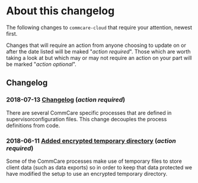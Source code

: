 # About this changelog

The following changes to `commcare-cloud` that require your attention,
newest first.

Changes that will require an action from anyone choosing
to update on or after the date listed will be maked "_action required_".
Those which are worth taking a look at but which may or may not require
an action on your part will be marked "_action optional_".


## Changelog

### **2018-07-13** [Changelog](0002-supervisor-service-definitions.md) (_action required_) 

There are several CommCare specific processes that are defined in supervisorconfiguration files. This change decouples the process definitions from code.

### **2018-06-11** [Added encrypted temporary directory](0001-add-encrypted-tmp.md) (_action required_) 

Some of the CommCare processes make use of temporary files to store client data (such as data exports) so in order to keep that data protected we have modified the setup to use an encrypted temporary directory.


